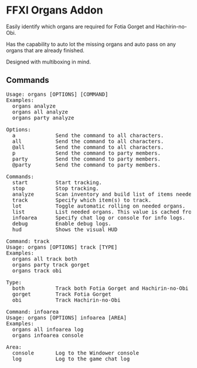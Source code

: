 # FFXI Organs Addon

Easily identify which organs are required for Fotia Gorget and Hachirin-no-Obi.

Has the capability to auto lot the missing organs and auto pass on any organs that are already finished.

Designed with multiboxing in mind.

## Commands

<pre>
Usage: organs [OPTIONS] [COMMAND]
Examples:
  organs analyze
  organs all analyze
  organs party analyze

Options:
  a             Send the command to all characters.
  all           Send the command to all characters.
  @all          Send the command to all characters.
  p             Send the command to party members.
  party         Send the command to party members.
  @party        Send the command to party members.

Commands:
  start         Start tracking.
  stop          Stop tracking.
  analyze       Scan inventory and build list of items needed.
  track         Specify which item(s) to track.
  lot           Toggle automatic rolling on needed organs.
  list          List needed organs. This value is cached from when analyze runs and could potentialy be stale.
  infoarea      Specify chat log or console for info logs.
  debug         Enable debug logs.
  hud           Shows the visual HUD

Command: track
Usage: organs [OPTIONS] track [TYPE]
Examples:
  organs all track both
  organs party track gorget
  organs track obi

Type:
  both          Track both Fotia Gorget and Hachirin-no-Obi
  gorget        Track Fotia Gorget
  obi           Track Hachirin-no-Obi

Command: infoarea
Usage: organs [OPTIONS] infoarea [AREA]
Examples:
  organs all infoarea log
  organs infoarea console

Area:
  console       Log to the Windower console
  log           Log to the game chat log
</pre>
